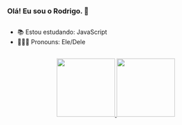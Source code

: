 ### Olá! Eu sou o Rodrigo. 👾

##

- 📚 Estou estudando: JavaScript
- 👨🏾‍🎓 Pronouns: Ele/Dele

##

<div align="center">
  <a href="https://github.com/rdgopadilha">
  <img height="135em" src="https://github-readme-stats.vercel.app/api?username=rdgopadilha&show_icons=true&theme=tokyonight&include_all_commits=true&count_private=true"/>
  <img height="135em" src="https://github-readme-stats.vercel.app/api/top-langs/?username=rdgopadilha&layout=compact&langs_count=7&theme=tokyonight"/>
</div>
  
##
